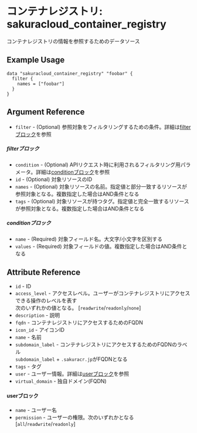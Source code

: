# コンテナレジストリ: sakuracloud_container_registry

コンテナレジストリの情報を参照するためのデータソース

## Example Usage

```hcl
data "sakuracloud_container_registry" "foobar" {
  filter {
    names = ["foobar"]
  }
}
```
## Argument Reference

* `filter` - (Optional) 参照対象をフィルタリングするための条件。詳細は[filterブロック](#filter)を参照 

##### filterブロック

* `condition` - (Optional) APIリクエスト時に利用されるフィルタリング用パラメータ。詳細は[conditionブロック](#condition)を参照  
* `id` - (Optional) 対象リソースのID 
* `names` - (Optional) 対象リソースの名前。指定値と部分一致するリソースが参照対象となる。複数指定した場合はAND条件となる  
* `tags` - (Optional) 対象リソースが持つタグ。指定値と完全一致するリソースが参照対象となる。複数指定した場合はAND条件となる

##### conditionブロック

* `name` - (Required) 対象フィールド名。大文字/小文字を区別する  
* `values` - (Required) 対象フィールドの値。複数指定した場合はAND条件となる


## Attribute Reference

* `id` - ID
* `access_level` - アクセスレベル。ユーザーがコンテナレジストリにアクセスできる操作のレベルを表す  
次のいずれかの値となる。 [`readwrite`/`readonly`/`none`]
* `description` - 説明
* `fqdn` - コンテナレジストリにアクセスするためのFQDN
* `icon_id` - アイコンID
* `name` - 名前
* `subdomain_label` - コンテナレジストリにアクセスするためのFQDNのラベル  
`subdomain_label` + `.sakuracr.jp`がFQDNとなる  
* `tags` - タグ
* `user` - ユーザー情報。詳細は[userブロック](#user)を参照
* `virtual_domain` - 独自ドメイン(FQDN)

#### userブロック

* `name` - ユーザー名
* `permission` - ユーザーの権限。次のいずれかとなる [`all`/`readwrite`/`readonly`]


